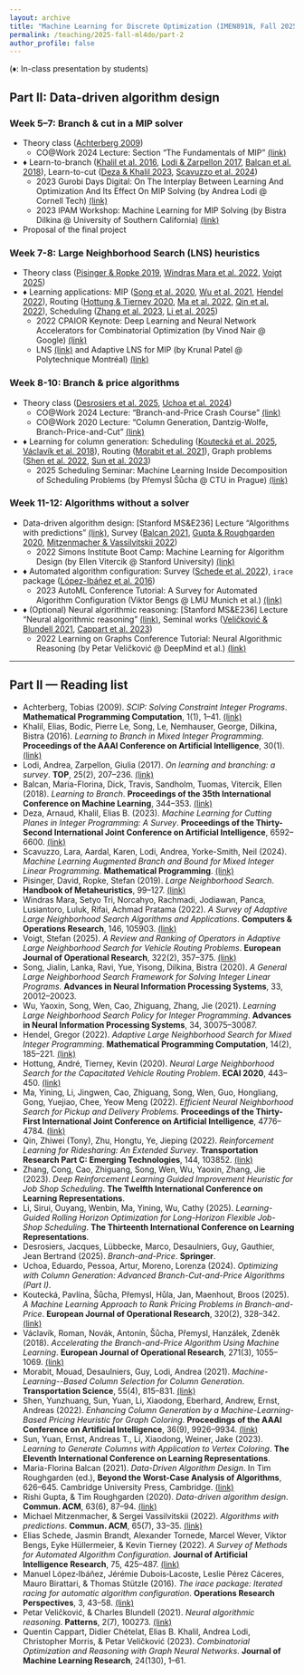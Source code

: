 ```yaml
---
layout: archive
title: "Machine Learning for Discrete Optimization (IMEN891N, Fall 2025)"
permalink: /teaching/2025-fall-ml4do/part-2
author_profile: false
---
```


(♦: In-class presentation by students)

## Part II: Data-driven algorithm design

### Week 5–7: Branch & cut in a MIP solver

- Theory class ([Achterberg 2009](#paper-achterberg-2009))
  - CO@Work 2024 Lecture: Section “The Fundamentals of MIP” [(link)](https://co-at-work.zib.de/#schedule)
- ♦ Learn-to-branch ([Khalil et al. 2016](#paper-khalil-2016), [Lodi & Zarpellon 2017](#paper-lodi-2017), [Balcan et al. 2018](#paper-balcan-2018)), Learn-to-cut ([Deza & Khalil 2023](#paper-deza-2023), [Scavuzzo et al. 2024](#paper-scavuzzo-2024))
  - 2023 Gurobi Days Digital: On The Interplay Between Learning And Optimization And Its Effect On MIP Solving (by Andrea Lodi @ Cornell Tech) [(link)](https://www.youtube.com/watch?v=ntoH-r6Ijsw)
  - 2023 IPAM Workshop: Machine Learning for MIP Solving (by Bistra Dilkina @ University of Southern California) [(link)](https://youtu.be/hdad1if4MqU?si=hAz_G0MFDWbygJbq)
- Proposal of the final project

### Week 7-8: Large Neighborhood Search (LNS) heuristics

- Theory class ([Pisinger & Ropke 2019](#paper-pisinger-2019), [Windras Mara et al. 2022](#paper-windras-mara-2022), [Voigt 2025](#paper-voigt-2025))
- ♦ Learning applications: MIP ([Song et al. 2020](#paper-song-2020), [Wu et al. 2021](#paper-wu-2021), [Hendel 2022](#paper-hendel-2022)), Routing ([Hottung & Tierney 2020](#paper-hottung-2020), [Ma et al. 2022](#paper-ma-2022), [Qin et al. 2022](#paper-qin-2022)), Scheduling ([Zhang et al. 2023](#paper-zhang-2023), [Li et al. 2025](#paper-li-2025))
  - 2022 CPAIOR Keynote: Deep Learning and Neural Network Accelerators for Combinatorial Optimization (by Vinod Nair @ Google) [(link)](https://www.youtube.com/watch?v=uiGJH2cZR9I)
  - LNS [(link)](https://www.youtube.com/watch?v=y9HSuu1pS28) and Adaptive LNS for MIP (by Krunal Patel @ Polytechnique Montréal) [(link)](https://www.youtube.com/watch?v=KQJ2NgxbI1c)

### Week 8-10: Branch & price algorithms

- Theory class ([Desrosiers et al. 2025](#paper-desrosiers-2025), [Uchoa et al. 2024](#paper-uchoa-2024))
  - CO@Work 2024 Lecture: “Branch-and-Price Crash Course” [(link)](https://www.youtube.com/watch?v=CFRbQoaBLIQ)
  - CO@Work 2020 Lecture: “Column Generation, Dantzig-Wolfe, Branch-Price-and-Cut” [(link)](https://www.youtube.com/watch?v=vx2LNKx48vY)
- ♦ Learning for column generation: Scheduling ([Koutecká et al. 2025](#paper-kouteck-a-2025), [Václavík et al. 2018](#paper-v-aclav-ik-2018)), Routing ([Morabit et al. 2021](#paper-morabit-2021)), Graph problems ([Shen et al. 2022](#paper-shen-2022), [Sun et al. 2023](#paper-sun-2023))
  - 2025 Scheduling Seminar: Machine Learning Inside Decomposition of Scheduling Problems (by Přemysl Šůcha @ CTU in Prague) [(link)](https://www.youtube.com/watch?v=u3YIK32rMtI)

### Week 11-12: Algorithms without a solver

- Data-driven algorithm design: [Stanford MS&E236] Lecture “Algorithms with predictions” [(link)](https://vitercik.github.io/ml4do/schedule/), Survey ([Balcan 2021](#paper-balcan-2021), [Gupta & Roughgarden 2020](#paper-gupta-2020), [Mitzenmacher & Vassilvitskii 2022](#paper-mitzenmacher-2022))
  - 2022 Simons Institute Boot Camp: Machine Learning for Algorithm Design (by Ellen Vitercik @ Stanford University) [(link)](https://www.youtube.com/watch?v=6PzfHUmFhyI)
- ♦ Automated algorithm configuration: Survey ([Schede et al. 2022](#paper-schede-2022)), `irace` package ([López-Ibáñez et al. 2016](#paper-l-opez-ib-a-nez-2016))
  - 2023 AutoML Conference Tutorial: A Survey for Automated Algorithm Configuration (Viktor Bengs @ LMU Munich et al.) [(link)](https://www.youtube.com/watch?v=av2KIgjS90o)
- ♦ (Optional) Neural algorithmic reasoning: [Stanford MS&E236] Lecture “Neural algorithmic reasoning” [(link)](https://vitercik.github.io/ml4do/schedule/), Seminal works ([Veličković & Blundell 2021](#paper-veli-ckovi-c-2021), [Cappart et al. 2023](#paper-cappart-2023))
  - 2022 Learning on Graphs Conference Tutorial: Neural Algorithmic Reasoning (by Petar Veličković @ DeepMind et al.) [(link)](https://www.youtube.com/watch?v=SKQ96tDZhgw)


---

## Part II — Reading list

- <a id="paper-achterberg-2009"></a>Achterberg, Tobias (2009). *SCIP: Solving Constraint Integer Programs*. **Mathematical Programming Computation**, 1(1), 1–41. [(link)](https://doi.org/10.1007/s12532-008-0001-1)
- <a id="paper-khalil-2016"></a>Khalil, Elias, Bodic, Pierre Le, Song, Le, Nemhauser, George, Dilkina, Bistra (2016). *Learning to Branch in Mixed Integer Programming*. **Proceedings of the AAAI Conference on Artificial Intelligence**, 30(1). [(link)](https://ojs.aaai.org/index.php/AAAI/article/view/10080)
- <a id="paper-lodi-2017"></a>Lodi, Andrea, Zarpellon, Giulia (2017). *On learning and branching: a survey*. **TOP**, 25(2), 207–236. [(link)](https://doi.org/10.1007/s11750-017-0451-6)
- <a id="paper-balcan-2018"></a>Balcan, Maria-Florina, Dick, Travis, Sandholm, Tuomas, Vitercik, Ellen (2018). *Learning to Branch*. **Proceedings of the 35th International Conference on Machine Learning**, 344–353. [(link)](https://proceedings.mlr.press/v80/balcan18a.html)
- <a id="paper-deza-2023"></a>Deza, Arnaud, Khalil, Elias B. (2023). *Machine Learning for Cutting Planes in Integer Programming: A Survey*. **Proceedings of the Thirty-Second International Joint Conference on Artificial Intelligence**, 6592–6600. [(link)](https://doi.org/10.24963/ijcai.2023/739)
- <a id="paper-scavuzzo-2024"></a>Scavuzzo, Lara, Aardal, Karen, Lodi, Andrea, Yorke-Smith, Neil (2024). *Machine Learning Augmented Branch and Bound for Mixed Integer Linear Programming*. **Mathematical Programming**. [(link)](https://doi.org/10.1007/s10107-024-02130-y)
- <a id="paper-pisinger-2019"></a>Pisinger, David, Ropke, Stefan (2019). *Large Neighborhood Search*. **Handbook of Metaheuristics**, 99–127. [(link)](https://doi.org/10.1007/978-3-319-91086-4_4)
- <a id="paper-windras-mara-2022"></a>Windras Mara, Setyo Tri, Norcahyo, Rachmadi, Jodiawan, Panca, Lusiantoro, Luluk, Rifai, Achmad Pratama (2022). *A Survey of Adaptive Large Neighborhood Search Algorithms and Applications*. **Computers & Operations Research**, 146, 105903. [(link)](https://doi.org/10.1016/j.cor.2022.105903)
- <a id="paper-voigt-2025"></a>Voigt, Stefan (2025). *A Review and Ranking of Operators in Adaptive Large Neighborhood Search for Vehicle Routing Problems*. **European Journal of Operational Research**, 322(2), 357–375. [(link)](https://doi.org/10.1016/j.ejor.2024.05.033)
- <a id="paper-song-2020"></a>Song, Jialin, Lanka, Ravi, Yue, Yisong, Dilkina, Bistra (2020). *A General Large Neighborhood Search Framework for Solving Integer Linear Programs*. **Advances in Neural Information Processing Systems**, 33, 20012–20023.
- <a id="paper-wu-2021"></a>Wu, Yaoxin, Song, Wen, Cao, Zhiguang, Zhang, Jie (2021). *Learning Large Neighborhood Search Policy for Integer Programming*. **Advances in Neural Information Processing Systems**, 34, 30075–30087.
- <a id="paper-hendel-2022"></a>Hendel, Gregor (2022). *Adaptive Large Neighborhood Search for Mixed Integer Programming*. **Mathematical Programming Computation**, 14(2), 185–221. [(link)](https://doi.org/10.1007/s12532-021-00209-7)
- <a id="paper-hottung-2020"></a>Hottung, André, Tierney, Kevin (2020). *Neural Large Neighborhood Search for the Capacitated Vehicle Routing Problem*. **ECAI 2020**, 443–450. [(link)](https://doi.org/10.3233/FAIA200124)
- <a id="paper-ma-2022"></a>Ma, Yining, Li, Jingwen, Cao, Zhiguang, Song, Wen, Guo, Hongliang, Gong, Yuejiao, Chee, Yeow Meng (2022). *Efficient Neural Neighborhood Search for Pickup and Delivery Problems*. **Proceedings of the Thirty-First International Joint Conference on Artificial Intelligence**, 4776–4784. [(link)](https://doi.org/10.24963/ijcai.2022/662)
- <a id="paper-qin-2022"></a>Qin, Zhiwei (Tony), Zhu, Hongtu, Ye, Jieping (2022). *Reinforcement Learning for Ridesharing: An Extended Survey*. **Transportation Research Part C: Emerging Technologies**, 144, 103852. [(link)](https://doi.org/10.1016/j.trc.2022.103852)
- <a id="paper-zhang-2023"></a>Zhang, Cong, Cao, Zhiguang, Song, Wen, Wu, Yaoxin, Zhang, Jie (2023). *Deep Reinforcement Learning Guided Improvement Heuristic for Job Shop Scheduling*. **The Twelfth International Conference on Learning Representations**.
- <a id="paper-li-2025"></a>Li, Sirui, Ouyang, Wenbin, Ma, Yining, Wu, Cathy (2025). *Learning-Guided Rolling Horizon Optimization for Long-Horizon Flexible Job-Shop Scheduling*. **The Thirteenth International Conference on Learning Representations**.
- <a id="paper-desrosiers-2025"></a>Desrosiers, Jacques, Lübbecke, Marco, Desaulniers, Guy, Gauthier, Jean Bertrand (2025). *Branch-and-Price*. **Springer**.
- <a id="paper-uchoa-2024"></a>Uchoa, Eduardo, Pessoa, Artur, Moreno, Lorenza (2024). *Optimizing with Column Generation: Advanced Branch-Cut-and-Price Algorithms (Part I)*.
- <a id="paper-kouteck-a-2025"></a>Koutecká, Pavlína, Šůcha, Přemysl, Hůla, Jan, Maenhout, Broos (2025). *A Machine Learning Approach to Rank Pricing Problems in Branch-and-Price*. **European Journal of Operational Research**, 320(2), 328–342. [(link)](https://doi.org/10.1016/j.ejor.2024.07.029)
- <a id="paper-v-aclav-ik-2018"></a>Václavík, Roman, Novák, Antonín, Šůcha, Přemysl, Hanzálek, Zdeněk (2018). *Accelerating the Branch-and-Price Algorithm Using Machine Learning*. **European Journal of Operational Research**, 271(3), 1055–1069. [(link)](https://doi.org/10.1016/j.ejor.2018.05.046)
- <a id="paper-morabit-2021"></a>Morabit, Mouad, Desaulniers, Guy, Lodi, Andrea (2021). *Machine-Learning--Based Column Selection for Column Generation*. **Transportation Science**, 55(4), 815–831. [(link)](https://doi.org/10.1287/trsc.2021.1045)
- <a id="paper-shen-2022"></a>Shen, Yunzhuang, Sun, Yuan, Li, Xiaodong, Eberhard, Andrew, Ernst, Andreas (2022). *Enhancing Column Generation by a Machine-Learning-Based Pricing Heuristic for Graph Coloring*. **Proceedings of the AAAI Conference on Artificial Intelligence**, 36(9), 9926–9934. [(link)](https://doi.org/10.1609/aaai.v36i9.21230)
- <a id="paper-sun-2023"></a>Sun, Yuan, Ernst, Andreas T., Li, Xiaodong, Weiner, Jake (2023). *Learning to Generate Columns with Application to Vertex Coloring*. **The Eleventh International Conference on Learning Representations**.
- <a id="paper-balcan-2021"></a>Maria-Florina Balcan (2021). *Data-Driven Algorithm Design*. In Tim Roughgarden (ed.), **Beyond the Worst-Case Analysis of Algorithms**, 626–645. Cambridge University Press, Cambridge. [(link)](https://doi.org/10.1017/9781108637435.036)
- <a id="paper-gupta-2020"></a>Rishi Gupta, & Tim Roughgarden (2020). *Data-driven algorithm design*. **Commun. ACM**, 63(6), 87–94. [(link)](https://doi.org/10.1145/3394625)
- <a id="paper-mitzenmacher-2022"></a>Michael Mitzenmacher, & Sergei Vassilvitskii (2022). *Algorithms with predictions*. **Commun. ACM**, 65(7), 33–35. [(link)](https://doi.org/10.1145/3528087)
- <a id="paper-schede-2022"></a>Elias Schede, Jasmin Brandt, Alexander Tornede, Marcel Wever, Viktor Bengs, Eyke Hüllermeier, & Kevin Tierney (2022). *A Survey of Methods for Automated Algorithm Configuration*. **Journal of Artificial Intelligence Research**, 75, 425–487. [(link)](https://doi.org/10.1613/jair.1.13676)
- <a id="paper-l-opez-ib-a-nez-2016"></a>Manuel López‑Ibáñez, Jérémie Dubois‑Lacoste, Leslie Pérez Cáceres, Mauro Birattari, & Thomas Stützle (2016). *The irace package: Iterated racing for automatic algorithm configuration*. **Operations Research Perspectives**, 3, 43–58. [(link)](https://doi.org/10.1016/j.orp.2016.09.002)
- <a id="paper-veli-ckovi-c-2021"></a>Petar Veličković, & Charles Blundell (2021). *Neural algorithmic reasoning*. **Patterns**, 2(7), 100273. [(link)](https://doi.org/10.1016/j.patter.2021.100273)
- <a id="paper-cappart-2023"></a>Quentin Cappart, Didier Chételat, Elias B. Khalil, Andrea Lodi, Christopher Morris, & Petar Veličković (2023). *Combinatorial Optimization and Reasoning with Graph Neural Networks*. **Journal of Machine Learning Research**, 24(130), 1–61.